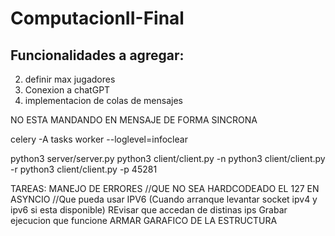 # ComputacionII-Final
## Funcionalidades a agregar:
2) definir max jugadores
2) Conexion a chatGPT
3) implementacion de colas de mensajes


NO ESTA MANDANDO EN MENSAJE DE FORMA SINCRONA


celery -A tasks worker --loglevel=infoclear

python3 server/server.py 
python3 client/client.py -n
python3 client/client.py -r 
python3 client/client.py -p 45281


TAREAS:
MANEJO DE ERRORES
//QUE NO SEA HARDCODEADO EL 127 EN ASYNCIO
//Que pueda usar IPV6 (Cuando arranque levantar socket ipv4 y ipv6 si esta disponible)
REvisar que accedan de distinas ips
Grabar ejecucion que funcione
ARMAR GARAFICO DE LA ESTRUCTURA
